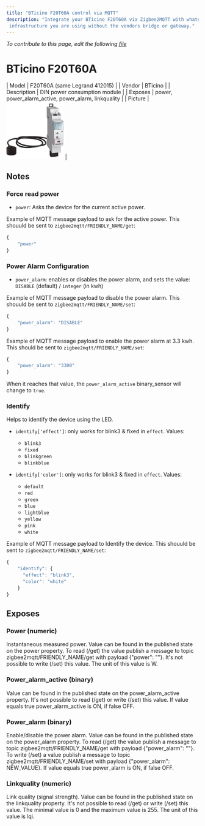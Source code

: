 ```yaml
---
title: "BTicino F20T60A control via MQTT"
description: "Integrate your BTicino F20T60A via Zigbee2MQTT with whatever smart home
 infrastructure you are using without the vendors bridge or gateway."
---
```


*To contribute to this page, edit the following
[file](https://github.com/Koenkk/zigbee2mqtt.io/blob/master/docs/devices/F20T60A.md)*

# BTicino F20T60A

| Model | F20T60A (same Legrand 412015)  |
| Vendor  | BTicino  |
| Description | DIN power consumption module |
| Exposes | power, power_alarm_active, power_alarm, linkquality |
| Picture | ![BTicino F20T60A](../images/devices/F20T60A.jpg) |

## Notes


### Force read power
* `power`: Asks the device for the current active power.

Example of MQTT message payload to ask for the active power. This shouuld be sent to `zigbee2mqtt/FRIENDLY_NAME/get`:

```js
{
    "power"
}
```


### Power Alarm Configuration
* `power_alarm`: enables or disables the power alarm, and sets the value: `DISABLE` (default) / `integer` (in kwh)

Example of MQTT message payload to disable the power alarm. This shouuld be sent to `zigbee2mqtt/FRIENDLY_NAME/set`:

```js
{
    "power_alarm": "DISABLE"
}
```

Example of MQTT message payload to enable the power alarm at 3.3 kwh. This should be sent to `zigbee2mqtt/FRIENDLY_NAME/set`:

```js
{
    "power_alarm": "3300"
}
```

When it reaches that value, the `power_alarm_active` binary_sensor will change to `true`.


### Identify
Helps to identify the device using the LED.

* `identify['effect']`:  only works for blink3 & fixed in `effect`. Values:
    - `blink3`
    - `fixed`
    - `blinkgreen`
    - `blinkblue`

* `identify['color']`:  only works for blink3 & fixed in `effect`. Values:
    - `default`
    - `red`
    - `green`
    - `blue`
    - `lightblue`
    - `yellow`
    - `pink`
    - `white`

Example of MQTT message payload to Identify the device. This shouuld be sent to `zigbee2mqtt/FRIENDLY_NAME/set`:

```js
{
    "identify": {
      "effect": "blink3",
      "color": "white"
    }
}
```



## Exposes

### Power (numeric)
Instantaneous measured power. Value can be found in the published state on the power property. To read (/get) the value publish a message to topic zigbee2mqtt/FRIENDLY_NAME/get with payload {"power": ""}. It's not possible to write (/set) this value. The unit of this value is W.

### Power_alarm_active (binary)
Value can be found in the published state on the power_alarm_active property. It's not possible to read (/get) or write (/set) this value. If value equals true power_alarm_active is ON, if false OFF.

### Power_alarm (binary)
Enable/disable the power alarm. Value can be found in the published state on the power_alarm property. To read (/get) the value publish a message to topic zigbee2mqtt/FRIENDLY_NAME/get with payload {"power_alarm": ""}. To write (/set) a value publish a message to topic zigbee2mqtt/FRIENDLY_NAME/set with payload {"power_alarm": NEW_VALUE}. If value equals true power_alarm is ON, if false OFF.

### Linkquality (numeric)
Link quality (signal strength). Value can be found in the published state on the linkquality property. It's not possible to read (/get) or write (/set) this value. The minimal value is 0 and the maximum value is 255. The unit of this value is lqi.
